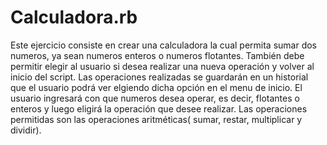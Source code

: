 # Calculadora.rb

Este ejercicio consiste en crear una calculadora la cual permita sumar dos numeros, ya sean numeros enteros o numeros flotantes. También debe permitir elegir al usuario si desea realizar una nueva operación y volver al inicio del script. Las operaciones realizadas se guardarán en un historial que el usuario podrá ver elgiendo dicha opción en el menu de inicio. El usuario ingresará con que numeros desea operar, es decir, flotantes o enteros y luego eligirá la operación que desee realizar. Las operaciones permitidas son las operaciones aritméticas( sumar, restar, multiplicar y dividir).
